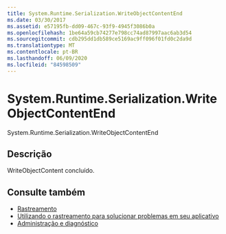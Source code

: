 ```yaml
---
title: System.Runtime.Serialization.WriteObjectContentEnd
ms.date: 03/30/2017
ms.assetid: e57195fb-dd09-467c-93f9-4945f3086b0a
ms.openlocfilehash: 1be64a59cb74277e798cc74ad87997aac6ab3d54
ms.sourcegitcommit: cdb295dd1db589ce5169ac9ff096f01fd0c2da9d
ms.translationtype: MT
ms.contentlocale: pt-BR
ms.lasthandoff: 06/09/2020
ms.locfileid: "84598509"
---
```

# <a name="systemruntimeserializationwriteobjectcontentend"></a>System.Runtime.Serialization.WriteObjectContentEnd
System.Runtime.Serialization.WriteObjectContentEnd  
  
## <a name="description"></a>Descrição  
 WriteObjectContent concluído.  
  
## <a name="see-also"></a>Consulte também

- [Rastreamento](index.md)
- [Utilizando o rastreamento para solucionar problemas em seu aplicativo](using-tracing-to-troubleshoot-your-application.md)
- [Administração e diagnóstico](../index.md)
